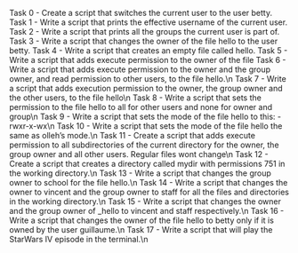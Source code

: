 Task 0 - Create a script that switches the current user to the user betty.
Task 1 - Write a script that prints the effective username of the current user.
Task 2 - Write a script that prints all the groups the current user is part of.
Task 3 - Write a script that changes the owner of the file hello to the user betty.
Task 4 - Write a script that creates an empty file called hello.
Task 5 - Write a script that adds execute permission to the owner of the file
Task 6 - Write a script that adds execute permission to the owner and the group owner, and read permission to other users, to the file hello.\n
Task 7 - Write a script that adds execution permission to the owner, the group owner and the other users, to the file hello\n
Task 8 - Write a script that sets the permission to the file hello to all for other users and none for owner and group\n
Task 9 - Write a script that sets the mode of the file hello to this: -rwxr-x-wx\n
Task 10 - Write a script that sets the mode of the file hello the same as olleh’s mode.\n
Task 11 - Create a script that adds execute permission to all subdirectories of the current directory for the owner, the group owner and all other users. Regular files wont change\n
Task 12 - Create a script that creates a directory called mydir with permissions 751 in the working directory.\n
Task 13 - Write a script that changes the group owner to school for the file hello.\n
Task 14 - Write a script that changes the owner to vincent and the group owner to staff for all the files and directories in the working directory.\n
Task 15 - Write a script that changes the owner and the group owner of _hello to vincent and staff respectively.\n
Task 16 - Write a script that changes the owner of the file hello to betty only if it is owned by the user guillaume.\n
Task 17 - Write a script that will play the StarWars IV episode in the terminal.\n

